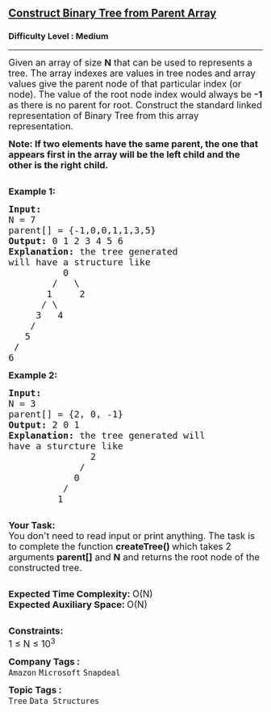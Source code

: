 <h2><a href="https://practice.geeksforgeeks.org/problems/construct-binary-tree-from-parent-array/0">Construct Binary Tree from Parent Array</a></h2><h3>Difficulty Level : Medium</h3><hr><div class="problems_problem_content__Xm_eO"><p><span style="font-size:18px">Given an array of size <strong>N</strong> that can be used to&nbsp;represents a tree. The&nbsp;array indexes are values in tree nodes and array values give the parent node of that particular index (or node). The value of the root node index would always be <strong>-1</strong> as there is no parent for root. Construct the standard linked representation of Binary Tree from this array representation.</span></p>

<p><strong><span style="font-size:18px">Note: If two elements have the same parent, the one that appears first in the array will be the left child and the other is the right child.&nbsp;</span></strong></p>

<p><br>
<strong><span style="font-size:18px">Example 1:</span></strong></p>

<pre><strong><span style="font-size:18px">Input:
</span></strong><span style="font-size:18px">N = 7
parent[] = {-1,0,0,1,1,3,5}
<strong>Output: </strong>0 1 2 3 4 5 6<strong>
Explanation: </strong>the tree generated
will have a structure like 
&nbsp;       &nbsp; 0
&nbsp;&nbsp;&nbsp;&nbsp;&nbsp;&nbsp;  /&nbsp;&nbsp; \
&nbsp;&nbsp;&nbsp;&nbsp;&nbsp;  1&nbsp;&nbsp;&nbsp;&nbsp; 2
&nbsp;&nbsp;&nbsp;&nbsp;  / \
&nbsp;&nbsp;&nbsp;  3&nbsp;&nbsp; 4
&nbsp;&nbsp;  /
&nbsp;  5
 /
6</span></pre>

<p><strong><span style="font-size:18px">Example 2:</span></strong></p>

<pre><strong><span style="font-size:18px">Input:
</span></strong><span style="font-size:18px">N = 3
parent[] = {2, 0, -1}
<strong>Output: </strong>2 0 1<strong>
Explanation: </strong>the tree generated will
have a sturcture like
&nbsp; &nbsp; &nbsp; &nbsp;  &nbsp;&nbsp; &nbsp;  2
&nbsp; &nbsp; &nbsp; &nbsp; &nbsp; &nbsp;&nbsp; /&nbsp;&nbsp; 
&nbsp; &nbsp; &nbsp; &nbsp; &nbsp;  &nbsp;0&nbsp;  &nbsp;  
&nbsp; &nbsp; &nbsp; &nbsp; &nbsp; /&nbsp;&nbsp; 
&nbsp; &nbsp; &nbsp; &nbsp;  1   &nbsp; </span></pre>

<p><br>
<span style="font-size:18px"><strong>Your Task:</strong><br>
You don't need to read input or print anything.&nbsp;The task is to complete the function <strong>createTree()&nbsp;</strong>which takes 2 arguments&nbsp;<strong>parent[]</strong>&nbsp;and <strong>N</strong>&nbsp;and returns the root node of the constructed tree.</span></p>

<p><br>
<span style="font-size:18px"><strong>Expected Time Complexity:&nbsp;</strong>O(N)<br>
<strong>Expected Auxiliary Space:&nbsp;</strong>O(N)</span></p>

<p><br>
<span style="font-size:18px"><strong>Constraints:</strong><br>
1 ≤ N ≤ 10<sup>3</sup></span></p>
</div><p><span style=font-size:18px><strong>Company Tags : </strong><br><code>Amazon</code>&nbsp;<code>Microsoft</code>&nbsp;<code>Snapdeal</code>&nbsp;<br><p><span style=font-size:18px><strong>Topic Tags : </strong><br><code>Tree</code>&nbsp;<code>Data Structures</code>&nbsp;